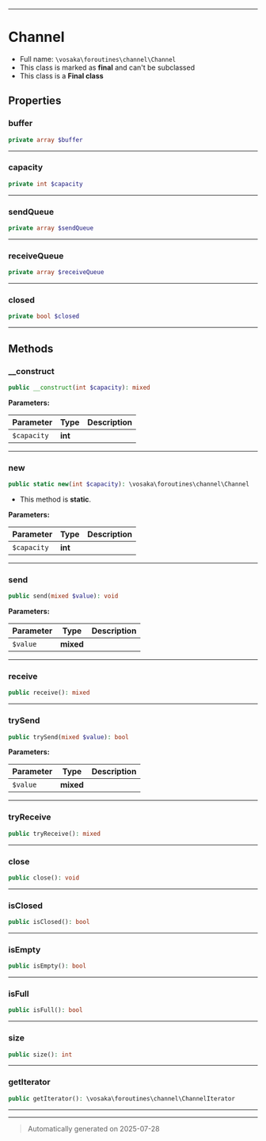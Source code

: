 ***

# Channel





* Full name: `\vosaka\foroutines\channel\Channel`
* This class is marked as **final** and can't be subclassed
* This class is a **Final class**



## Properties


### buffer



```php
private array $buffer
```






***

### capacity



```php
private int $capacity
```






***

### sendQueue



```php
private array $sendQueue
```






***

### receiveQueue



```php
private array $receiveQueue
```






***

### closed



```php
private bool $closed
```






***

## Methods


### __construct



```php
public __construct(int $capacity): mixed
```








**Parameters:**

| Parameter | Type | Description |
|-----------|------|-------------|
| `$capacity` | **int** |  |





***

### new



```php
public static new(int $capacity): \vosaka\foroutines\channel\Channel
```



* This method is **static**.




**Parameters:**

| Parameter | Type | Description |
|-----------|------|-------------|
| `$capacity` | **int** |  |





***

### send



```php
public send(mixed $value): void
```








**Parameters:**

| Parameter | Type | Description |
|-----------|------|-------------|
| `$value` | **mixed** |  |





***

### receive



```php
public receive(): mixed
```












***

### trySend



```php
public trySend(mixed $value): bool
```








**Parameters:**

| Parameter | Type | Description |
|-----------|------|-------------|
| `$value` | **mixed** |  |





***

### tryReceive



```php
public tryReceive(): mixed
```












***

### close



```php
public close(): void
```












***

### isClosed



```php
public isClosed(): bool
```












***

### isEmpty



```php
public isEmpty(): bool
```












***

### isFull



```php
public isFull(): bool
```












***

### size



```php
public size(): int
```












***

### getIterator



```php
public getIterator(): \vosaka\foroutines\channel\ChannelIterator
```












***


***
> Automatically generated on 2025-07-28
